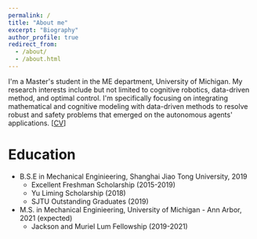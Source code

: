 ```yaml
---
permalink: /
title: "About me"
excerpt: "Biography"
author_profile: true
redirect_from: 
  - /about/
  - /about.html
---
```


I'm a Master's student in the ME department, University of Michigan. My research interests include but not limited to cognitive robotics, data-driven method, and optimal control. I'm specifically focusing on integrating mathematical and cognitive modeling with data-driven methods to resolve robust and safety problems that emerged on the autonomous agents' applications. [[CV](http://XiaoLiSean.github.io/files/resume.pdf)]

Education
======
* B.S.E in Mechanical Enginieering, Shanghai Jiao Tong University, 2019
  * Excellent Freshman Scholarship (2015-2019)
  * Yu Liming Scholarship (2018)
  * SJTU Outstanding Graduates (2019)
* M.S. in Mechanical Enginieering, University of Michigan - Ann Arbor, 2021 (expected)
  * Jackson and Muriel Lum Fellowship (2019-2021)

<!-- Hobbits
======
* Basketball
* Swimming -->